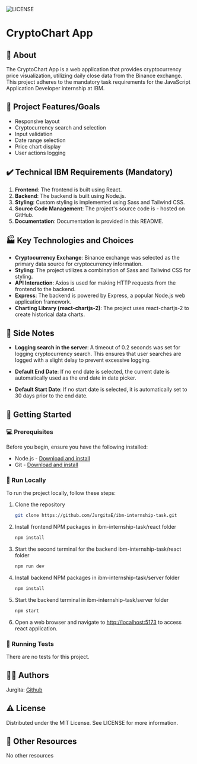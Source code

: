 ![LICENSE](https://img.shields.io/badge/license-MIT-blue.svg?style=flat-square)

# CryptoChart App

## 🌟 About

The CryptoChart App is a web application that provides cryptocurrency price visualization, utilizing daily close data from the Binance exchange. This project adheres to the mandatory task requirements for the JavaScript Application Developer internship at IBM.

## 🎯 Project Features/Goals

-   Responsive layout
-   Cryptocurrency search and selection
-   Input validation
-   Date range selection
-   Price chart display
-   User actions logging

## ✔️ Technical IBM Requirements (Mandatory)

1.  **Frontend**: The frontend is built using React.
1.  **Backend**: The backend is built using Node.js.
1.  **Styling**: Custom styling is implemented using Sass and Tailwind CSS.
1.  **Source Code Management**: The project's source code is - hosted on GitHub.
1.  **Documentation**: Documentation is provided in this README.

## 🏭 Key Technologies and Choices

-   **Cryptocurrency Exchange**: Binance exchange was selected as the primary data source for cryptocurrency information.
-   **Styling**: The project utilizes a combination of Sass and Tailwind CSS for styling.
-   **API Interaction**: Axios is used for making HTTP requests from the frontend to the backend.
-   **Express**: The backend is powered by Express, a popular Node.js web application framework.
-   **Charting Library (react-chartjs-2)**: The project uses react-chartjs-2 to create historical data charts.

## 📝 Side Notes

-   **Logging search in the server**: A timeout of 0.2 seconds was set for logging cryptocurrency search. This ensures that user searches are logged with a slight delay to prevent excessive logging.

-   **Default End Date**: If no end date is selected, the current date is automatically used as the end date in date picker.

-   **Default Start Date**: If no start date is selected, it is automatically set to 30 days prior to the end date.

## 🧰 Getting Started

### 💻 Prerequisites

Before you begin, ensure you have the following installed:

-   Node.js - [Download and install](https://nodejs.org)
-   Git - [Download and install](https://git-scm.com)

### 🏃 Run Locally

To run the project locally, follow these steps:

1. Clone the repository

    ```sh
    git clone https://github.com/JurgitaE/ibm-internship-task.git
    ```

2. Install frontend NPM packages in ibm-internship-task/react folder

    ```sh
    npm install
    ```

3. Start the second terminal for the backend ibm-internship-task/react folder

    ```sh
    npm run dev
    ```

4. Install backend NPM packages in ibm-internship-task/server folder

    ```sh
    npm install
    ```

5. Start the backend terminal in ibm-internship-task/server folder

    ```sh
    npm start
    ```

6. Open a web browser and navigate to [http://localhost:5173](http://localhost:5173) to access react application.

### 🧪 Running Tests

There are no tests for this project.

## 👩‍💻 Authors

Jurgita: [Github](https://github.com/JurgitaE)

## ⚠️ License

Distributed under the MIT License. See LICENSE for more information.

## 🔗 Other Resources

No other resources
